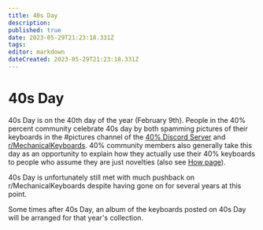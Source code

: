 ```yaml
---
title: 40s Day
description:
published: true
date: 2023-05-29T21:23:18.331Z
tags: 
editor: markdown
dateCreated: 2023-05-29T21:23:18.331Z
---
```


# 40s Day

40s Day is on the 40th day of the year (February 9th).
People in the 40% percent community celebrate 40s day by both spamming pictures of their keyboards in the #pictures channel of the [40% Discord Server](https://discord.gg/40percent) and [r/MechanicalKeyboards](https://www.reddit.com/r/MechanicalKeyboards/).
40% community members also generally take this day as an opportunity to explain how they actually use their 40% keyboards to people who assume they are just novelties (also see [How page](https://40s.wiki/en/how)).

40s Day is unfortunately still met with much pushback on r/MechanicalKeyboards despite having gone on for several years at this point. 

Some times after 40s Day, an album of the keyboards posted on 40s Day will be arranged for that year's collection.
